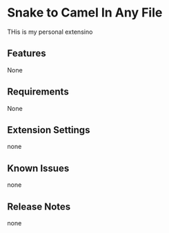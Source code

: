 # Snake to Camel In Any File

THis is my personal extensino

## Features

None

## Requirements

None

## Extension Settings

none

## Known Issues

none

## Release Notes

none
